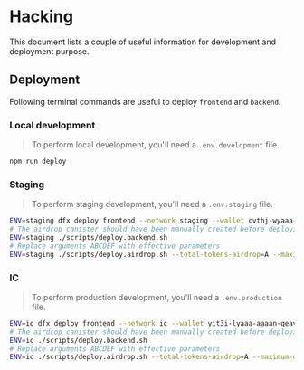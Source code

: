 # Hacking

This document lists a couple of useful information for development and deployment purpose.

## Deployment

Following terminal commands are useful to deploy `frontend` and `backend`.

### Local development

> To perform local development, you'll need a `.env.development` file.

```bash
npm run deploy
```

### Staging

> To perform staging development, you'll need a `.env.staging` file.

```bash
ENV=staging dfx deploy frontend --network staging --wallet cvthj-wyaaa-aaaad-aaaaq-cai
# The airdrop canister should have been manually created before deploying the backend.
ENV=staging ./scripts/deploy.backend.sh
# Replace arguments ABCDEF with effective parameters
ENV=staging ./scripts/deploy.airdrop.sh --total-tokens-airdrop=A --maximum-depth=B --tokens-per-person=C --numbers-of-children=D --number-of-codes-to-generate=E --number-of-characters-per-code=F
```

### IC

> To perform production development, you'll need a `.env.production` file.

```bash
ENV=ic dfx deploy frontend --network ic --wallet yit3i-lyaaa-aaaan-qeavq-cai
# The airdrop canister should have been manually created before deploying the backend.
ENV=ic ./scripts/deploy.backend.sh
# Replace arguments ABCDEF with effective parameters
ENV=ic ./scripts/deploy.airdrop.sh --total-tokens-airdrop=A --maximum-depth=B --tokens-per-person=C --numbers-of-children=D --number-of-codes-to-generate=E --number-of-characters-per-code=F
```
